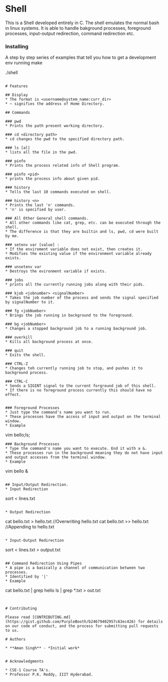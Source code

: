 # Shell 

This is a Shell developed entirely in C. The shell emulates the normal bash in linux systems. It is able to handle bakground processes, foreground processes, input-output redirection, command redirection etc. 

### Installing

A step by step series of examples that tell you how to get a development env running
make 

./shell
```

# Features 

## Display 
* The format is <username@system_name:curr_dir>
* ~ signifies the address of Home Directory.  

## Commands 

### pwd 
* Prints the path present working directory. 

### cd <directory path>
* cd changes the pwd to the specified directory path. 

### ls [al]
* lists all the file in the pwd. 

### pinfo
* Prints the process related info of Shell program. 

### pinfo <pid>
* prints the process info about given pid. 

### history 
* Tells the last 10 commands executed on shell. 

### history <n>
* Prints the last 'n' commands. 
* 'n' is specified by user. 

### All Other General shell commands. 
* All other commands like cat, grep, etc. can be executed through the shell. 
* The difference is that they are builtin and ls, pwd, cd were built by me. 

### setenv var [value] :
* If the enviroment variable does not exist, then creates it.
* Modifies the existing value if the environment variable already exists. 

### unsetenv var 
* Destroys the evironment variable if exists. 

### jobs 
* prints all the currently running jobs along with their pids. 

### kjob <jobnumber> <signalNumber>
* Takes the job number of the process and sends the signal specified by signalNumber to it. 

### fg <jobNumber> 
* Brings the job running in background to the foreground. 

### bg <jobNumber>
* Changes a stopped background job to a running background job. 

### overkill 
* Kills all background process at once. 

### quit 
* Exits the shell. 

### CTRL-Z 
* Changes teh currently running job to stop, and pushes it to background process.

### CTRL-C
* Sends a SIGINT signal to the current forground job of this shell. 
* If there is no foreground process currently this should have no effect. 


### Foreground Processes
* Just type the command's name you want to run. 
* These processes have the access of input and output on the terminal window.
* Example 
```
vim bello;ls;
```
### Background Processes
* Type the command's name you want to execute. End it with a &.
* These processes run in the background meaning they do not have input and output accesses from the terminal window.
* Example
```
vim bello &
```

## Input/Output Redirection.
* Input Redirection 
```
sort < lines.txt
```

* Output Redirection 
```
cat bello.txt > hello.txt  //Overwriting hello.txt
cat bello.txt >> hello.txt  //Appending to hello.txt
```

* Input-Output Redirection 
```
sort < lines.txt > output.txt 
```

## Command Redirection Using Pipes
* A pipe is a basically a channel of communication between two processes. 
* Identified by '|'
* Example 
```
cat bello.txt | grep hello
ls | grep *.txt > out.txt 
```


# Contributing

Please read [CONTRIBUTING.md](https://gist.github.com/PurpleBooth/b24679402957c63ec426) for details on our code of conduct, and the process for submitting pull requests to us.

# Authors

* **Aman Singh** - *Initial work*


# Acknowledgments

* CSE-1 Course TA's.
* Professor P.K. Reddy, IIIT Hyderabad.
